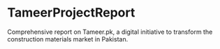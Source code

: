 # TameerProjectReport
Comprehensive report on Tameer.pk, a digital initiative to transform the construction materials market in Pakistan.
